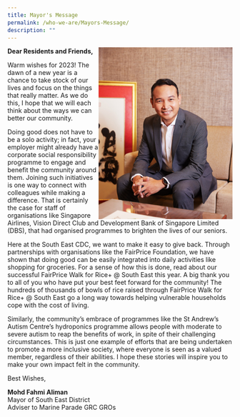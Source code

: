 ```yaml
---
title: Mayor's Message
permalink: /who-we-are/Mayors-Message/
description: ""
---
```

<img src= "/images/Mayor/KEL_0742%20LR.jpg" style="width: 300px;" align = "right">
	
**Dear Residents and Friends,**

Warm wishes for 2023! The dawn of a new year is a chance to take stock of our lives and focus on the things that really matter. As we do this, I hope that we will each think about the ways we can better our community. 

Doing good does not have to be a solo activity; in fact, your employer might already have a corporate social responsibility programme to engage and benefit the community around them. Joining such initiatives is one way to connect with colleagues while making a difference. That is certainly the case for staff of organisations like Singapore Airlines, Vision Direct Club and Development Bank of Singapore Limited (DBS), that had organised programmes to brighten the lives of our seniors.

Here at the South East CDC, we want to make it easy to give back. Through partnerships with organisations like the FairPrice Foundation, we have shown that doing good can be easily integrated into daily activities like shopping for groceries. For a sense of how this is done, read about our successful FairPrice 
Walk for Rice+ @ South East this year. A big thank you to all of you who have put your best feet forward for the community! The hundreds of thousands of bowls of rice raised through FairPrice Walk for Rice+ @ South East go a long way towards helping vulnerable households cope with the cost of living. 

Similarly, the community’s embrace of programmes like the St Andrew’s Autism Centre’s hydroponics programme allows people with moderate to severe autism to reap the benefits of work, in spite of their challenging circumstances. This is just one example of efforts that are being undertaken to promote a more inclusive society, where everyone is seen as a valued member, regardless of their abilities.
I hope these stories will inspire you to make your own impact felt in the community. 

 
Best Wishes,

**Mohd Fahmi Aliman**
<br>
Mayor of South East District
<br>
Adviser to Marine Parade GRC GROs 
<br>